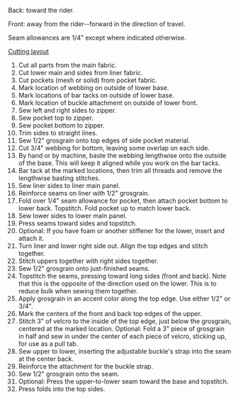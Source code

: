 Back: toward the rider.

Front: away from the rider--forward in the direction of travel.

Seam allowances are 1/4" except where indicated otherwise.

[Cutting layout](images/pink_overview.png)

1. Cut all parts from the main fabric.
1. Cut lower main and sides from liner fabric.
1. Cut pockets (mesh or solid) from pocket fabric.
1. Mark location of webbing on outside of lower base.
1. Mark locations of bar tacks on outside of lower base.
1. Mark location of buckle attachment on outside of lower front.
1. Sew left and right sides to zipper.
1. Sew pocket top to zipper.
1. Sew pocket bottom to zipper.
1. Trim sides to straight lines.
1. Sew 1/2" grosgrain onto top edges of side pocket material.
1. Cut 3/4" webbing for bottom, leaving some overlap on each side.
1. By hand or by machine, baste the webbing lengthwise onto the outside of the base. This will keep it aligned while you work on the bar tacks.
1. Bar tack at the marked locations, then trim all threads and remove the lengthwise basting stitches.
1. Sew liner sides to liner main panel.
1. Reinforce seams on  liner with 1/2" grosgrain.
1. Fold over 1/4" seam allowance for pocket, then attach pocket bottom to lower back. Topstitch. Fold pocket up to match lower back.
1. Sew lower sides to lower main panel.
1. Press seams toward sides and topstitch.
1. Optional: If you have foam or another stiffener for the lower, insert and attach it.
1. Turn liner and lower right side out. Align the top edges and stitch together.
1. Stitch uppers together with right sides together.
1. Sew 1/2" grosgrain onto just-finished seams.
1. Topstitch the seams, pressing toward long sides (front and back). Note that this is the opposite of the direction used on the lower. This is to reduce bulk when sewing them together.
1. Apply grosgrain in an accent color along the top edge. Use either 1/2" or 3/4".
1. Mark the centers of the front and back top edges of the upper.
1. Stitch 3" of velcro to the inside of the top edge, just below the grosgrain, centered at the marked location. Optional: Fold a 3" piece of grosgrain in half and sew in under the center of each piece of velcro, sticking up, for use as a pull tab.
1. Sew upper to lower, inserting the adjustable buckle's strap into the seam at the center back.
1. Reinforce the attachment for the buckle strap.
1. Sew 1/2" grosgrain onto the seam.
1. Optional: Press the upper-to-lower seam toward the base and topstitch.
1. Press folds into the top sides.
